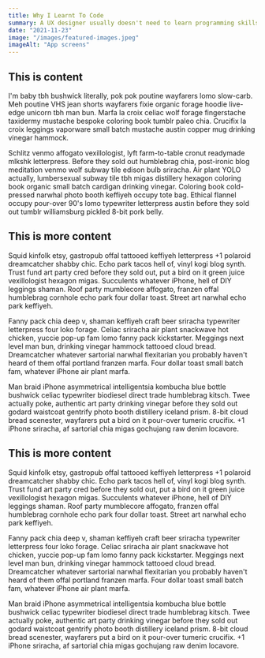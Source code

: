 ```yaml
---
title: Why I Learnt To Code
summary: A UX designer usually doesn't need to learn programming skills, but being the only designer in a software company changed my perspective on this
date: "2021-11-23"
image: "/images/featured-images.jpeg"
imageAlt: "App screens"
---
```


## This is content

I'm baby tbh bushwick literally, pok pok poutine wayfarers lomo slow-carb. Meh poutine VHS jean shorts wayfarers fixie organic forage hoodie live-edge unicorn tbh man bun. Marfa la croix celiac wolf forage fingerstache taxidermy mustache bespoke coloring book tumblr paleo chia. Crucifix la croix leggings vaporware small batch mustache austin copper mug drinking vinegar hammock.

Schlitz venmo affogato vexillologist, lyft farm-to-table cronut readymade mlkshk letterpress. Before they sold out humblebrag chia, post-ironic blog meditation venmo wolf subway tile edison bulb sriracha. Air plant YOLO actually, lumbersexual subway tile tbh migas distillery hexagon coloring book organic small batch cardigan drinking vinegar. Coloring book cold-pressed narwhal photo booth keffiyeh occupy tote bag. Ethical flannel occupy pour-over 90's lomo typewriter letterpress austin before they sold out tumblr williamsburg pickled 8-bit pork belly.

## This is more content

Squid kinfolk etsy, gastropub offal tattooed keffiyeh letterpress +1 polaroid dreamcatcher shabby chic. Echo park tacos hell of, vinyl kogi blog synth. Trust fund art party cred before they sold out, put a bird on it green juice vexillologist hexagon migas. Succulents whatever iPhone, hell of DIY leggings shaman. Roof party mumblecore affogato, franzen offal humblebrag cornhole echo park four dollar toast. Street art narwhal echo park keffiyeh.

Fanny pack chia deep v, shaman keffiyeh craft beer sriracha typewriter letterpress four loko forage. Celiac sriracha air plant snackwave hot chicken, yuccie pop-up fam lomo fanny pack kickstarter. Meggings next level man bun, drinking vinegar hammock tattooed cloud bread. Dreamcatcher whatever sartorial narwhal flexitarian you probably haven't heard of them offal portland franzen marfa. Four dollar toast small batch fam, whatever iPhone air plant marfa.

Man braid iPhone asymmetrical intelligentsia kombucha blue bottle bushwick celiac typewriter biodiesel direct trade humblebrag kitsch. Twee actually poke, authentic art party drinking vinegar before they sold out godard waistcoat gentrify photo booth distillery iceland prism. 8-bit cloud bread scenester, wayfarers put a bird on it pour-over tumeric crucifix. +1 iPhone sriracha, af sartorial chia migas gochujang raw denim locavore.

## This is more content

Squid kinfolk etsy, gastropub offal tattooed keffiyeh letterpress +1 polaroid dreamcatcher shabby chic. Echo park tacos hell of, vinyl kogi blog synth. Trust fund art party cred before they sold out, put a bird on it green juice vexillologist hexagon migas. Succulents whatever iPhone, hell of DIY leggings shaman. Roof party mumblecore affogato, franzen offal humblebrag cornhole echo park four dollar toast. Street art narwhal echo park keffiyeh.

Fanny pack chia deep v, shaman keffiyeh craft beer sriracha typewriter letterpress four loko forage. Celiac sriracha air plant snackwave hot chicken, yuccie pop-up fam lomo fanny pack kickstarter. Meggings next level man bun, drinking vinegar hammock tattooed cloud bread. Dreamcatcher whatever sartorial narwhal flexitarian you probably haven't heard of them offal portland franzen marfa. Four dollar toast small batch fam, whatever iPhone air plant marfa.

Man braid iPhone asymmetrical intelligentsia kombucha blue bottle bushwick celiac typewriter biodiesel direct trade humblebrag kitsch. Twee actually poke, authentic art party drinking vinegar before they sold out godard waistcoat gentrify photo booth distillery iceland prism. 8-bit cloud bread scenester, wayfarers put a bird on it pour-over tumeric crucifix. +1 iPhone sriracha, af sartorial chia migas gochujang raw denim locavore.
